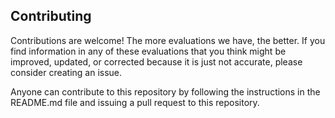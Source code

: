 ## Contributing 

Contributions are welcome! The more evaluations we have, the better.
If you find information in any of these evaluations that you think might 
be improved, updated, or corrected because it is just not accurate, please
consider creating an issue.

Anyone can contribute to this repository by following the instructions in
the README.md file and issuing a pull request to this repository.

